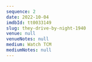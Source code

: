 ```yaml
---
sequence: 2
date: 2022-10-04
imdbId: tt0033149
slug: they-drive-by-night-1940
venue: null
venueNotes: null
medium: Watch TCM
mediumNotes: null
---
```



